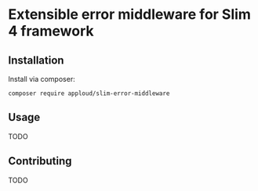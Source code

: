 # Extensible error middleware for Slim 4 framework

## Installation

Install via composer:

```shell script
composer require apploud/slim-error-middleware
```

## Usage

TODO

## Contributing

TODO
